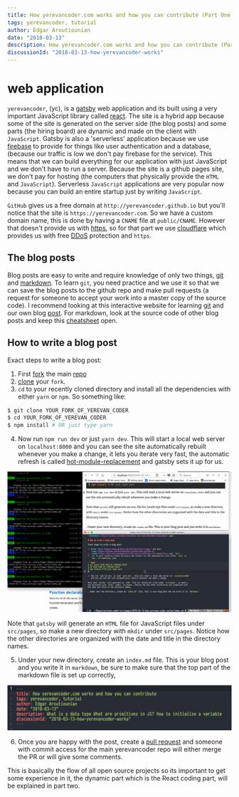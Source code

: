 ```yaml
---
title: How yerevancoder.com works and how you can contribute (Part One)
tags: yerevancoder, tutorial
author: Edgar Aroutiounian
date: "2018-03-13"
description: How yerevancoder.com works and how you can contribute (Part One)
discussionId: "2018-03-13-how-yerevancoder-works"
---
```


# web application

`yerevancoder`, (yc), is a [gatsby](https://www.gatsbyjs.org/) web application and its built using a
very important JavaScript library called [react](https://reactjs.org/). The site is a hybrid app
because some of the site is generated on the server side (the blog posts) and some parts (the hiring
board) are dynamic and made on the client with `JavaScript`. Gatsby is also a 'serverless' application
because we use [firebase](https://firebase.google.com/) to provide for things like user
authentication and a database, (because our traffic is low we don't pay firebase for the
service). This means that we can build everything for our application with just JavaScript and we
don't have to run a server. Because the site is a github pages site, we don't pay for hosting (the
computers that physically provide the `HTML` and `JavaScript`). Serverless `JavaScript` applications
are very popular now because you can build an entire startup just by writing `JavaScript`.

`GitHub` gives us a free domain at `http://yerevancoder.github.io` but you'll notice that the site
is `https://yerevancoder.com`. So we have a custom domain name, this is done by having a `CNAME`
file at `public/CNAME`. However that doesn't provide us with
[https](https://en.wikipedia.org/wiki/HTTPS), so for that part we use
[cloudflare](https://www.cloudflare.com/) which provides us with free
[DDoS](https://en.wikipedia.org/wiki/Denial-of-service_attack) protection and `https`.

## The blog posts

Blog posts are easy to write and require knowledge of only two things, [git](https://git-scm.com/)
and [markdown](https://en.wikipedia.org/wiki/Markdown). To learn `git`, you need practice and we use
it so that we can save the blog posts to the github repo and make pull requests (a request for
someone to accept your work into a master copy of the source code). I recommend looking at this
interactive website for learning [git](https://learngitbranching.js.org/) and our own blog
[post](https://yerevancoder.com/2018-02-18-git-and-github/). For markdown, look at the source code
of other blog posts and keep this
[cheatsheet](https://github.com/adam-p/markdown-here/wiki/Markdown-Cheatsheet) open.

## How to write a blog post

Exact steps to write a blog post:

1. First [fork](https://help.github.com/articles/fork-a-repo/) the main
   [repo](https://github.com/yerevancoder/yerevancoder.github.io)
2. [clone](https://git-scm.com/book/en/v2/Git-Basics-Getting-a-Git-Repository) your `fork`.
3. `cd` to your recently cloned directory and install all the dependencies with either `yarn` or
   `npm`. So something like:

```bash
$ git clone YOUR_FORK_OF_YEREVAN_CODER
$ cd YOUR_FORK_OF_YEREVAN_CODER
$ npm install # OR just type yarn
```

4. Now run `npm run dev` or just `yarn dev`. This will start a local web server on `localhost:8000`
   and you can see the site automatically rebuilt whenever you make a change, it lets you iterate
   very fast, the automatic refresh is called
   [hot-module-replacement](https://webpack.js.org/concepts/hot-module-replacement/) and gatsby sets
   it up for us.

![](./hmr-refresh-is-awesome.gif)

Note that `gatsby` will generate an `HTML` file for JavaScript files under `src/pages`, so make a
new directory with `mkdir` under `src/pages`. Notice how the other directories are organized with
the date and title in the directory names.

5. Under your new directory, create an `index.md` file. This is your blog post and you write it in
   `markdown`, be sure to make sure that the top part of the markdown file is set up correctly,

![](./meta-data.png)

6. Once you are happy with the post, create a [pull
   request](https://help.github.com/articles/about-pull-requests/) and someone with commit access
   for the main yerevancoder repo will either merge the PR or will give some comments.

This is basically the flow of all open source projects so its important to get some experience in
it, the dynamic part which is the React coding part, will be explained in part two.
